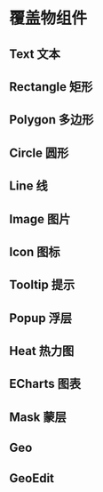 # 覆盖物组件

## Text 文本

## Rectangle 矩形

## Polygon 多边形

## Circle 圆形

## Line 线

## Image 图片

## Icon 图标

## Tooltip 提示

## Popup 浮层

## Heat 热力图

## ECharts 图表

## Mask 蒙层

## Geo

## GeoEdit 

